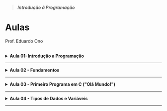 > ##### Introdução à Programação

# Aulas

Prof. Eduardo Ono

<br>

<details id="aula-01">
  <summary>
    <strong>Aula 01: Introdução a Programação</strong>
  </summary>
  <section markdown="1">
  <hr>

  * ## Conceitos

    * [Overview](../conteudo/00-overview/)

  * ## Criando o Ambiente de Desenvolvimento

    * [Compilador GCC](../conteudo/01-ambiente-de-desenvolvimento/README.md#compilador-tdm-gcc)

    * [Editor Microsoft Visual Studio Code (VS Code)](../conteudo/01-ambiente-de-desenvolvimento/README.md#microsoft-visual-studio-code-vs-code)

  </section>
</details>

---

<details id="aula-02">
  <summary>
    <strong>Aula 02 - Fundamentos</strong>
  </summary>
  <section markdown="1">

* Algoritmo

* Programa de Computador

* Compilação

* Código executável

  </section>
</details>

---

<details id="aula-03">
  <summary>
    <strong>Aula 03 - Primeiro Programa em C ("Olá Mundo!")</strong>
  </summary>
  <section markdown="1">


* ### [Tabela ASCII](../conteudo/03-primeiro-programa-em-c/tabela-ascii.md)

  </section>
</details>

---

<details id="aula-04">
    <summary>
        <strong>Aula 04 - Tipos de Dados e Variáveis</strong>
    </summary>
    <section markdown="1">

* ### Tipos de Dados

  * Tipos de Dados em Linguagem C

  * Tamanho dos Tipos

  * Especificadores de Tipos

* ### Variáveis

    * Declaração de uma variável

    * Definição de uma variável

    </section>
</details>

---

<br>
